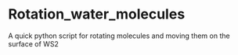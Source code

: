 # Rotation_water_molecules
A quick python script for rotating molecules and moving them on the surface of WS2
